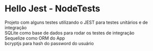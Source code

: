# Hello Jest - NodeTests
Projeto com alguns testes utilizando o JEST para testes unitários e de integração <br/>
SQLite como base de dados para rodar os testes de integração <br/>
Sequelize como ORM do App <br/>
bcryptjs para hash do password do usuário <br/>
<!-- Express e jsonwebtoken para lidar com requisições HTTP (Rest + JWT) <br/> -->

<!-- **YUP** para lidar com as validações das requisições HTTP

**multer** para lidar com multipart/form-data

**mongoose** ODM MongoDB

**nodemailer + handlerbars** para envio de e-mails

**bee-queue** para lidar com filas - envio de emails -->
